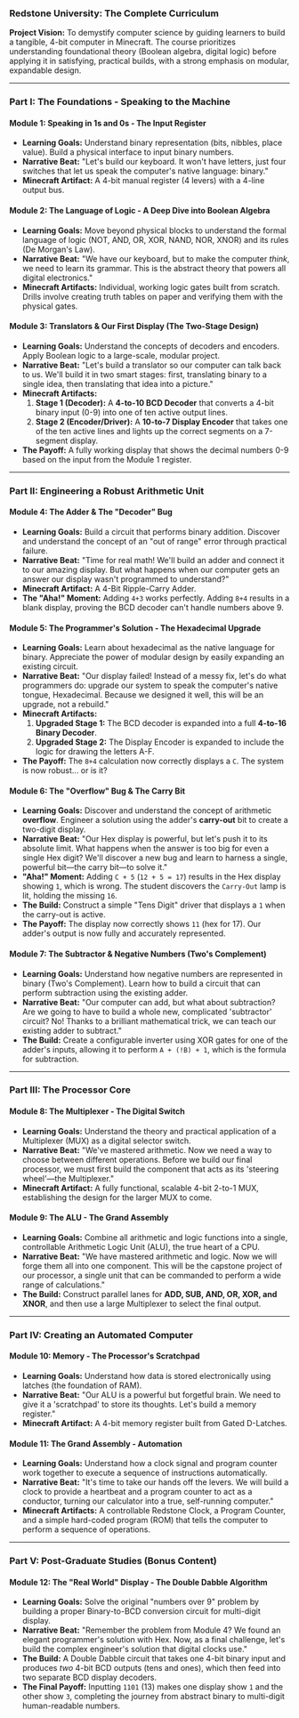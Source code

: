 ### **Redstone University: The Complete Curriculum**

**Project Vision:** To demystify computer science by guiding learners to build a tangible, 4-bit computer in Minecraft. The course prioritizes understanding foundational theory (Boolean algebra, digital logic) before applying it in satisfying, practical builds, with a strong emphasis on modular, expandable design.

---

### **Part I: The Foundations - Speaking to the Machine**

#### **Module 1: Speaking in 1s and 0s - The Input Register**
*   **Learning Goals:** Understand binary representation (bits, nibbles, place value). Build a physical interface to input binary numbers.
*   **Narrative Beat:** "Let's build our keyboard. It won't have letters, just four switches that let us speak the computer's native language: binary."
*   **Minecraft Artifact:** A 4-bit manual register (4 levers) with a 4-line output bus.

#### **Module 2: The Language of Logic - A Deep Dive into Boolean Algebra**
*   **Learning Goals:** Move beyond physical blocks to understand the formal language of logic (NOT, AND, OR, XOR, NAND, NOR, XNOR) and its rules (De Morgan's Law).
*   **Narrative Beat:** "We have our keyboard, but to make the computer *think*, we need to learn its grammar. This is the abstract theory that powers all digital electronics."
*   **Minecraft Artifacts:** Individual, working logic gates built from scratch. Drills involve creating truth tables on paper and verifying them with the physical gates.

#### **Module 3: Translators & Our First Display (The Two-Stage Design)**
*   **Learning Goals:** Understand the concepts of decoders and encoders. Apply Boolean logic to a large-scale, modular project.
*   **Narrative Beat:** "Let's build a translator so our computer can talk back to us. We'll build it in two smart stages: first, translating binary to a single idea, then translating that idea into a picture."
*   **Minecraft Artifacts:**
    1.  **Stage 1 (Decoder):** A **4-to-10 BCD Decoder** that converts a 4-bit binary input (0-9) into one of ten active output lines.
    2.  **Stage 2 (Encoder/Driver):** A **10-to-7 Display Encoder** that takes one of the ten active lines and lights up the correct segments on a 7-segment display.
*   **The Payoff:** A fully working display that shows the decimal numbers 0-9 based on the input from the Module 1 register.

---

### **Part II: Engineering a Robust Arithmetic Unit**

#### **Module 4: The Adder & The "Decoder" Bug**
*   **Learning Goals:** Build a circuit that performs binary addition. Discover and understand the concept of an "out of range" error through practical failure.
*   **Narrative Beat:** "Time for real math! We'll build an adder and connect it to our amazing display. But what happens when our computer gets an answer our display wasn't programmed to understand?"
*   **Minecraft Artifact:** A 4-Bit Ripple-Carry Adder.
*   **The "Aha!" Moment:** Adding `4+3` works perfectly. Adding `8+4` results in a blank display, proving the BCD decoder can't handle numbers above 9.

#### **Module 5: The Programmer's Solution - The Hexadecimal Upgrade**
*   **Learning Goals:** Learn about hexadecimal as the native language for binary. Appreciate the power of modular design by easily expanding an existing circuit.
*   **Narrative Beat:** "Our display failed! Instead of a messy fix, let's do what programmers do: upgrade our system to speak the computer's native tongue, Hexadecimal. Because we designed it well, this will be an upgrade, not a rebuild."
*   **Minecraft Artifacts:**
    1.  **Upgraded Stage 1:** The BCD decoder is expanded into a full **4-to-16 Binary Decoder**.
    2.  **Upgraded Stage 2:** The Display Encoder is expanded to include the logic for drawing the letters A-F.
*   **The Payoff:** The `8+4` calculation now correctly displays a `C`. The system is now robust... or is it?

#### **Module 6: The "Overflow" Bug & The Carry Bit**
*   **Learning Goals:** Discover and understand the concept of arithmetic **overflow**. Engineer a solution using the adder's **carry-out** bit to create a two-digit display.
*   **Narrative Beat:** "Our Hex display is powerful, but let's push it to its absolute limit. What happens when the answer is too big for even a single Hex digit? We'll discover a new bug and learn to harness a single, powerful bit—the carry bit—to solve it."
*   **"Aha!" Moment:** Adding `C + 5` (`12 + 5 = 17`) results in the Hex display showing `1`, which is wrong. The student discovers the `Carry-Out` lamp is lit, holding the missing `16`.
*   **The Build:** Construct a simple "Tens Digit" driver that displays a `1` when the carry-out is active.
*   **The Payoff:** The display now correctly shows `11` (hex for 17). Our adder's output is now fully and accurately represented.

#### **Module 7: The Subtractor & Negative Numbers (Two's Complement)**
*   **Learning Goals:** Understand how negative numbers are represented in binary (Two's Complement). Learn how to build a circuit that can perform subtraction using the existing adder.
*   **Narrative Beat:** "Our computer can add, but what about subtraction? Are we going to have to build a whole new, complicated 'subtractor' circuit? No! Thanks to a brilliant mathematical trick, we can teach our existing adder to subtract."
*   **The Build:** Create a configurable inverter using XOR gates for one of the adder's inputs, allowing it to perform `A + (!B) + 1`, which is the formula for subtraction.

---

### **Part III: The Processor Core**

#### **Module 8: The Multiplexer - The Digital Switch**
*   **Learning Goals:** Understand the theory and practical application of a Multiplexer (MUX) as a digital selector switch.
*   **Narrative Beat:** "We've mastered arithmetic. Now we need a way to choose between different operations. Before we build our final processor, we must first build the component that acts as its 'steering wheel'—the Multiplexer."
*   **Minecraft Artifact:** A fully functional, scalable 4-bit 2-to-1 MUX, establishing the design for the larger MUX to come.

#### **Module 9: The ALU - The Grand Assembly**
*   **Learning Goals:** Combine all arithmetic and logic functions into a single, controllable Arithmetic Logic Unit (ALU), the true heart of a CPU.
*   **Narrative Beat:** "We have mastered arithmetic and logic. Now we will forge them all into one component. This will be the capstone project of our processor, a single unit that can be commanded to perform a wide range of calculations."
*   **The Build:** Construct parallel lanes for **ADD, SUB, AND, OR, XOR, and XNOR**, and then use a large Multiplexer to select the final output.

---

### **Part IV: Creating an Automated Computer**

#### **Module 10: Memory - The Processor's Scratchpad**
*   **Learning Goals:** Understand how data is stored electronically using latches (the foundation of RAM).
*   **Narrative Beat:** "Our ALU is a powerful but forgetful brain. We need to give it a 'scratchpad' to store its thoughts. Let's build a memory register."
*   **Minecraft Artifact:** A 4-bit memory register built from Gated D-Latches.

#### **Module 11: The Grand Assembly - Automation**
*   **Learning Goals:** Understand how a clock signal and program counter work together to execute a sequence of instructions automatically.
*   **Narrative Beat:** "It's time to take our hands off the levers. We will build a clock to provide a heartbeat and a program counter to act as a conductor, turning our calculator into a true, self-running computer."
*   **Minecraft Artifacts:** A controllable Redstone Clock, a Program Counter, and a simple hard-coded program (ROM) that tells the computer to perform a sequence of operations.

---

### **Part V: Post-Graduate Studies (Bonus Content)**

#### **Module 12: The "Real World" Display - The Double Dabble Algorithm**
*   **Learning Goals:** Solve the original "numbers over 9" problem by building a proper Binary-to-BCD conversion circuit for multi-digit display.
*   **Narrative Beat:** "Remember the problem from Module 4? We found an elegant programmer's solution with Hex. Now, as a final challenge, let's build the complex engineer's solution that digital clocks use."
*   **The Build:** A Double Dabble circuit that takes one 4-bit binary input and produces *two* 4-bit BCD outputs (tens and ones), which then feed into two separate BCD display decoders.
*   **The Final Payoff:** Inputting `1101` (13) makes one display show `1` and the other show `3`, completing the journey from abstract binary to multi-digit human-readable numbers.